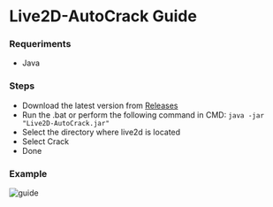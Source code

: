 # Live2D-AutoCrack Guide

### Requeriments
 * Java

### Steps
 * Download the latest version from [Releases](https://github.com/Mecogumi/Live2D-Crack/releases)
 * Run the .bat or perform the following command in CMD: `java -jar "Live2D-AutoCrack.jar"`
 * Select the directory where live2d is located
 * Select Crack
 * Done

### Example
![guide](example/guide.gif)
